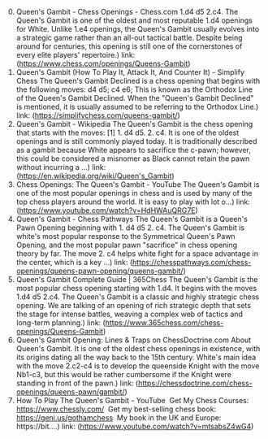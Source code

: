 ---
---
0. Queen's Gambit - Chess Openings - Chess.com
1.d4 d5 2.c4. The Queen's Gambit is one of the oldest and most reputable 1.d4 openings for White. Unlike 1.e4 openings, the Queen's Gambit usually evolves into a strategic game rather than an all-out tactical battle. Despite being around for centuries, this opening is still one of the cornerstones of every elite players' repertoire.)
link: (https://www.chess.com/openings/Queens-Gambit)
1. Queen's Gambit (How To Play It, Attack It, And Counter It) - Simplify Chess
The Queen's Gambit Declined is a chess opening that begins with the following moves: d4 d5; c4 e6; This is known as the Orthodox Line of the Queen's Gambit Declined. When the "Queen's Gambit Declined" is mentioned, it is usually assumed to be referring to the Orthodox Line.)
link: (https://simplifychess.com/queens-gambit/)
2. Queen's Gambit - Wikipedia
The Queen's Gambit is the chess opening that starts with the moves: [1] 1. d4 d5. 2. c4. It is one of the oldest openings and is still commonly played today. It is traditionally described as a gambit because White appears to sacrifice the c-pawn; however, this could be considered a misnomer as Black cannot retain the pawn without incurring a ...)
link: (https://en.wikipedia.org/wiki/Queen's_Gambit)
3. Chess Openings: The Queen's Gambit - YouTube
The Queen's Gambit is one of the most popular openings in chess and is used by many of the top chess players around the world. It is easy to play with lot o...)
link: (https://www.youtube.com/watch?v=HdHWAuQRG7E)
4. Queen's Gambit - Chess Pathways
The Queen's Gambit is a Queen's Pawn Opening beginning with 1. d4 d5 2. c4. The Queen's Gambit is white's most popular response to the Symmetrical Queen's Pawn Opening, and the most popular pawn "sacrifice" in chess opening theory by far. The move 2. c4 helps white fight for a space advantage in the center, which is a key ...)
link: (https://chesspathways.com/chess-openings/queens-pawn-opening/queens-gambit/)
5. Queen's Gambit Complete Guide | 365Chess
The Queen's Gambit is the most popular chess opening starting with 1.d4. It begins with the moves 1.d4 d5 2.c4. The Queen's Gambit is a classic and highly strategic chess opening. We are talking of an opening of rich strategic depth that sets the stage for intense battles, weaving a complex web of tactics and long-term planning.)
link: (https://www.365chess.com/chess-openings/Queens-Gambit)
6. Queen's Gambit Opening: Lines & Traps on ChessDoctrine.com
About Queen's Gambit. It is one of the oldest chess openings in existence, with its origins dating all the way back to the 15th century. White's main idea with the move 2.c2-c4 is to develop the queenside Knight with the move Nb1-c3, but this would be rather cumbersome if the Knight were standing in front of the pawn.)
link: (https://chessdoctrine.com/chess-openings/queens-pawn/gambit/)
7. How To Play The Queen's Gambit - YouTube
️ Get My Chess Courses: https://www.chessly.com/ ️ Get my best-selling chess book: https://geni.us/gothamchess ️ My book in the UK and Europe: https://bit....)
link: (https://www.youtube.com/watch?v=mtsabsZ4wG4)

